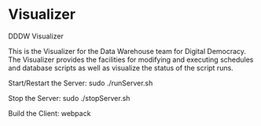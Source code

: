 # Visualizer
DDDW Visualizer

This is the Visualizer for the Data Warehouse team for Digital Democracy.
The Visualizer provides the facilities for modifying and executing schedules and database scripts as well as visualize the status of the script runs.

Start/Restart the Server:
sudo ./runServer.sh

Stop the Server:
sudo ./stopServer.sh

Build the Client:
webpack
